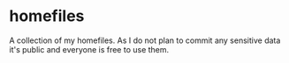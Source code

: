 # homefiles
A collection of my homefiles. As I do not plan to commit any sensitive data it's public and everyone is free to use them.
